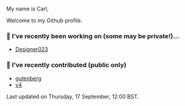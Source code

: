 My name is Carl,

Welcome to my Github profile.

### 🔭 I’ve recently been working on (some may be private!)...

- [Designer023](https://github.com/Designer023/Designer023)

### 🖖 I’ve recently contributed (public only)

- [gutenberg](https://github.com/WordPress/gutenberg)
- [v4](https://github.com/bootstrap-styled/v4)

Last updated on Thursday, 17 September, 12:00 BST.